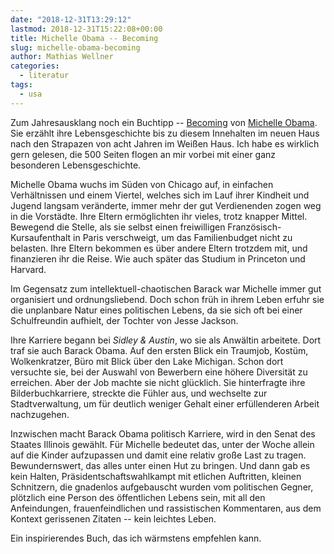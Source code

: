 ```yaml
---
date: "2018-12-31T13:29:12"
lastmod: 2018-12-31T15:22:08+00:00
title: Michelle Obama -- Becoming
slug: michelle-obama-becoming
author: Mathias Wellner
categories:
  - literatur
tags:
  - usa
---
```

Zum Jahresausklang noch ein Buchtipp -- [Becoming](https://www.randomhouse.de/Buch/BECOMING/Michelle-Obama/Goldmann/e535032.rhd) von [Michelle Obama](https://de.wikipedia.org/wiki/Michelle_Obama). Sie erzählt ihre Lebensgeschichte bis zu diesem Innehalten im neuen Haus nach den Strapazen von acht Jahren im Weißen Haus. Ich habe es wirklich gern gelesen, die 500 Seiten flogen an mir vorbei mit einer ganz besonderen Lebensgeschichte. 
<!--more-->

Michelle Obama wuchs im Süden von Chicago auf, in einfachen Verhältnissen und einem Viertel, welches sich im Lauf ihrer Kindheit und Jugend langsam veränderte, immer mehr der gut Verdienenden zogen weg in die Vorstädte. Ihre Eltern ermöglichten ihr vieles, trotz knapper Mittel. Bewegend die Stelle, als sie selbst einen freiwilligen Französisch-Kursaufenthalt in Paris verschweigt, um das Familienbudget nicht zu belasten. Ihre Eltern bekommen es über andere Eltern trotzdem mit, und finanzieren ihr die Reise. Wie auch später das Studium in Princeton und Harvard. 

Im Gegensatz zum intellektuell-chaotischen Barack war Michelle immer gut organisiert und ordnungsliebend. Doch schon früh in ihrem Leben erfuhr sie die unplanbare Natur eines politischen Lebens, da sie sich oft bei einer Schulfreundin aufhielt, der Tochter von Jesse Jackson. 

Ihre Karriere begann bei _Sidley & Austin_, wo sie als Anwältin arbeitete. Dort traf sie auch Barack Obama. Auf den ersten Blick ein Traumjob, Kostüm, Wolkenkratzer, Büro mit Blick über den Lake Michigan. Schon dort versuchte sie, bei der Auswahl von Bewerbern eine höhere Diversität zu erreichen. Aber der Job machte sie nicht glücklich. Sie hinterfragte ihre Bilderbuchkarriere, streckte die Fühler aus, und wechselte zur Stadtverwaltung, um für deutlich weniger Gehalt einer erfüllenderen Arbeit nachzugehen.

Inzwischen macht Barack Obama politisch Karriere, wird in den Senat des Staates Illinois gewählt. Für Michelle bedeutet das, unter der Woche allein auf die Kinder aufzupassen und damit eine relativ große Last zu tragen. Bewundernswert, das alles unter einen Hut zu bringen. Und dann gab es kein Halten, Präsidentschaftswahlkampt mit etlichen Auftritten, kleinen Schnitzern, die gnadenlos aufgebauscht wurden vom politischen Gegner, plötzlich eine Person des öffentlichen Lebens sein, mit all den Anfeindungen, frauenfeindlichen und rassistischen Kommentaren, aus dem Kontext gerissenen Zitaten -- kein leichtes Leben. 

Ein inspirierendes Buch, das ich wärmstens empfehlen kann. 